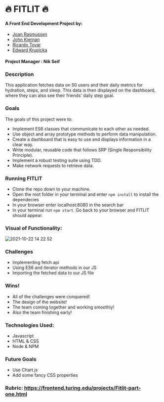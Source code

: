 # 🔥 FITLIT 🔥

#### A Front End Development Project by:
- [Joan Rasmussen](https://github.com/raz-joan)
- [John Kiernan](https://github.com/jkiernan12)
- [Ricardo Tovar](https://github.com/JRicardoT)
- [Edward Krupicka](https://github.com/edwardkrupicka)

#### Project Manager : Nik Seif 

### Description
This application fetches data on 50 users and their daily metrics for hydration, steps, and sleep. This data is then displayed on the dashboard, where they can also see their friends' daily step goal.

### Goals
The goals of this project were to:
- Implement ES6 classes that communicate to each other as needed.
- Use object and array prototype methods to perform data manipulation.
- Create a dashboard that is easy to use and displays information in a clear way.
- Write modular, reusable code that follows SRP (Single Responsibility Principle).
- Implement a robust testing suite using TDD.
- Make network requests to retrieve data.

### Running FITLIT
- Clone the repo down to your machine. 
- Open the root folder in your terminal and enter `npm install` to install the dependecies 
- In your browser enter localhost:8080 in the search bar
- In your terminal run `npm start`. Go back to your browser and FITLIT should appear.

### Visual of Functionality:
![2021-10-22 14 22 52](https://user-images.githubusercontent.com/86930028/138518403-513e54fc-8692-4175-b219-ecd4db499bd4.gif)

### Challenges
 - Implementing fetch api
 - Using ES6 and iterator methods in our JS
 - Importing the fetched data to our JS file

 ### Wins!
 - All of the challenges were conquered!
 - The design of the website!
 - The team coming together and working smoothly!
 - Also the team finishing early!

### Technologies Used:
- Javascript
- HTML & CSS
- Node & NPM

### Future Goals
- Use Chart.js
- Add some fancy CSS properties

### Rubric: https://frontend.turing.edu/projects/Fitlit-part-one.html